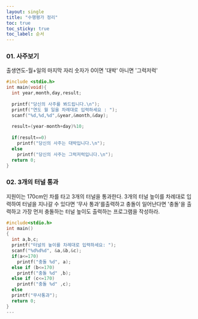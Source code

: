 ```yaml
---
layout: single
title: "수행평가 정리" 
toc: true
toc_sticky: true
toc_label: 순서
---
```


### 01. 사주보기 

출생연도-월+일의 마지막 자리 숫자가 0이면 '대박' 아니면 '그럭저럭'
~~~c
#include <stdio.h>
int main(void){ 
  int year,month,day,result;
  
  printf("당신의 사주를 봐드립니다.\n");
  printf("연도 월 일을 차례대로 입력하세요 : ");
  scanf("%d,%d,%d",&year,&month,&day);
  
  result=(year-month+day)%10;
  
  if(result==0)
    printf("당신의 사주는 대박입니다.\n");
  else
    printf("당신의 사주는 그럭저럭입니다.\n");
  return 0;
}
~~~


### 02. 3개의 터널 통과

지원이는 170cm인 차를 타고 3개의 터널을 통과한다. 3개의 터널 높이를 차례대로 입력하여 터널을 지나갈 수 있다면 '무사 통과'를출력하고 충돌이 일어난다면 '충돌'을 출력하고 가장 먼저 충돌하는 터널 높이도 출력하는 프로그램을 작성하라.
~~~c
#include<stdio.h>
int main()
{
  int a,b,c;
  printf("터널의 높이를 차례대로 입력하세요: ");
  scanf("%d%d%d", &a,&b,&c);
  if(a<=170)
    printf("충돌 %d", a);
  else if (b<=170)
    printf("충돌 %d" ,b);
  else if (c<=170)
    printf("충돌 %d" ,c);
  else
  printf("무사통과");
  return 0;
}
---
